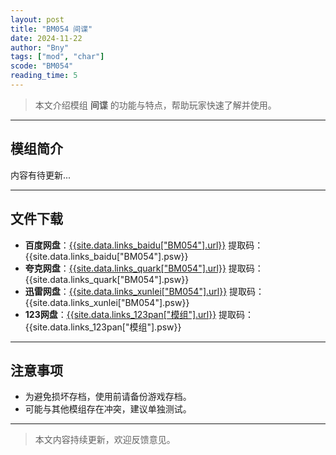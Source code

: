 ```yaml
---
layout: post
title: "BM054 间谍"
date: 2024-11-22
author: "Bny"
tags: ["mod", "char"]
scode: "BM054"
reading_time: 5
---
```


> 本文介绍模组 **间谍** 的功能与特点，帮助玩家快速了解并使用。

---

## 模组简介

内容有待更新...

---

## 文件下载
- **百度网盘**：[{{site.data.links_baidu["BM054"].url}}]({{site.data.links_baidu["BM054"].url}}) 提取码：{{site.data.links_baidu["BM054"].psw}}
- **夸克网盘**：[{{site.data.links_quark["BM054"].url}}]({{site.data.links_quark["BM054"].url}}) 提取码：{{site.data.links_quark["BM054"].psw}}
- **迅雷网盘**：[{{site.data.links_xunlei["BM054"].url}}]({{site.data.links_xunlei["BM054"].url}}) 提取码：{{site.data.links_xunlei["BM054"].psw}}
- **123网盘**：[{{site.data.links_123pan["模组"].url}}]({{site.data.links_123pan["模组"].url}}) 提取码：{{site.data.links_123pan["模组"].psw}}

---

## 注意事项
- 为避免损坏存档，使用前请备份游戏存档。
- 可能与其他模组存在冲突，建议单独测试。

---

> 本文内容持续更新，欢迎反馈意见。
